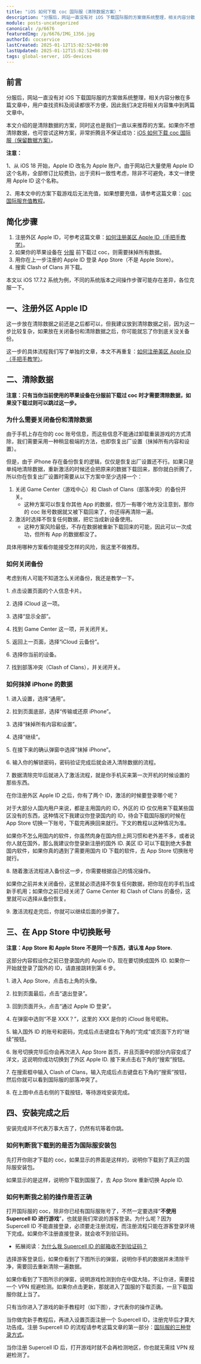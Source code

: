 ```yaml
---
title: "iOS 如何下载 coc 国际服（清除数据方案）"
description: "分服后，网站一直没有对 iOS 下载国际服的方案做系统整理，相关内容分散在多篇文章中，用户查找资料及阅读都很不方便，因此我们决定将相关内容集中到两篇文章中。本文介绍的是清除数据的方案，同时这也是我们一直以来推荐的方案。"
module: posts-uncategorized
canonical: /p/6676
featuredImg: /p/6676/IMG_1356.jpg
authorId: cocservice
lastCreated: 2025-01-12T15:02:52+08:00
lastUpdated: 2025-01-12T15:02:52+08:00
tags: global-server, iOS-devices
---
```


## 前言

分服后，网站一直没有对 iOS 下载国际服的方案做系统整理，相关内容分散在多篇文章中，用户查找资料及阅读都很不方便，因此我们决定将相关内容集中到两篇文章中。

本文介绍的是清除数据的方案，同时这也是我们一直以来推荐的方案。如果你不想清除数据，也可尝试这种方案，非常折腾且不保证成功：[iOS 如何下载 coc 国际服（保留数据方案）](/p/4604)。

**注意：**

1、从 iOS 18 开始，Apple ID 改名为 Apple 账户。由于网站已大量使用 Apple ID 这个名称，全部修订比较费劲，出于资料一致性考虑，除非不可避免，本文一律使用 Apple ID 这个名称。

2、用本文中的方案下载游戏后无法充值，如果想要充值，请参考这篇文章：[coc 国际服充值教程](/p/6725)。

## 简化步骤

1. 注册外区 Apple ID，可参考这篇文章：[如何注册美区 Apple ID（手把手教学）](/p/6813)。
2. 如果你的苹果设备在 [分服](/p/2754) 前下载过 coc，则需要抹掉所有数据。
3. 用你在上一步注册的 Apple ID 登录 App Store（不是 Apple Store）。
4. 搜索 Clash of Clans 并下载。

本文以 iOS 17.7.2 系统为例，不同的系统版本之间操作步骤可能存在差异，各位克服一下。

## 一、注册外区 Apple ID

这一步放在清除数据之前还是之后都可以，但我建议放到清除数据之前，因为这一步比较复杂，如果放在关闭备份和清除数据之后，你可能就忘了你到底关没关备份。

这一步的具体流程我们写了单独的文章，本文不再重复：[如何注册美区 Apple ID（手把手教学）](/p/6813)。

## 二、清除数据

**注意：只有当你当前使用的苹果设备在分服前下载过 coc 时才需要清除数据，如果没下载过则可以跳过这一步。**

### 为什么需要关闭备份和清除数据

由于手机上存在你的 coc 账号信息，而这些信息不能通过卸载重装游戏的方式清除，我们需要采用一种稍显极端的方法，也即恢复出厂设置（抹掉所有内容和设置）。

但是，由于 iPhone 存在备份恢复的逻辑，仅仅是恢复出厂设置还不行。如果只是单纯地清除数据，重新激活的时候还会把原来的数据下载回来，那你就白折腾了，所以你在恢复出厂设置时需要从以下方案中至少选择一个：

1. 关闭 Game Center（游戏中心）和 Clash of Clans（部落冲突）的备份开关。
    - 这种方案可以恢复你其他 App 的数据，但万一有哪个地方没注意到，那你的 coc 账号数据就又被下载回来了，你还得再清除一遍。
2. 激活时选择不恢复任何数据，把它当成新设备使用。
    - 这种方案风险最低，不存在数据被重新下载回来的可能，因此可以一次成功，但所有 App 的数据都没了。

具体用哪种方案看你能接受怎样的风险，我这里不做推荐。

### 如何关闭备份

考虑到有人可能不知道怎么关闭备份，我还是教学一下。

1\. 点击设置页面的个人信息卡片。

<Pic src="/p/6676/IMG_1334.png" width="1170" height="2532" alt="iPhone 的设置页面" maxWidth="390px" />

2\. 选择 iCloud 这一项。

<Pic src="/p/6676/IMG_1335.png" width="1170" height="2532" alt="iPhone 设置中的账号信息页面" maxWidth="390px" />

3\. 选择“显示全部”。

<Pic src="/p/6676/IMG_1336.png" width="1170" height="2532" alt="iCloud 备份页面" maxWidth="390px" />

4\. 找到 Game Center 这一项，并关闭开关。

<Pic src="/p/6676/IMG_1337.png" width="1170" height="2532" alt="每个 App 的 iCloud 备份设置" maxWidth="390px" />

5\. 返回上一页面，选择“iCloud 云备份”。

<Pic src="/p/6676/IMG_1338.png" width="1170" height="2532" alt="iCloud 备份页面" maxWidth="390px" />

6\. 选择你当前的设备。

<Pic src="/p/6676/IMG_1339.png" width="1170" height="2532" alt="该 Apple ID 登录的设备" maxWidth="390px" />

7\. 找到部落冲突（Clash of Clans），并关闭开关。

<Pic src="/p/6676/IMG_1340.png" width="1170" height="2532" alt="当前设备安装的 App 以及备份设置" maxWidth="390px" />

### 如何抹掉 iPhone 的数据

1\. 进入设置，选择“通用”。

<Pic src="/p/6676/IMG_1329.png" width="1170" height="2532" alt="iPhone 的设置页面" maxWidth="390px" />

2\. 拉到页面底部，选择“传输或还原 iPhone”。

<Pic src="/p/6676/IMG_1330.png" width="1170" height="2532" alt="iPhone 的通用设置页面" maxWidth="390px" />

3\. 选择“抹掉所有内容和设置”。

<Pic src="/p/6676/IMG_1331.png" width="1170" height="2532" alt="iPhone 的还原页面" maxWidth="390px" />

4\. 选择“继续”。

<Pic src="/p/6676/IMG_1332.png" width="1170" height="2532" alt="抹掉 iPhone 的页面" maxWidth="390px" />

5\. 在接下来的确认弹窗中选择“抹掉 iPhone”。

<Pic src="/p/6676/IMG_1333.png" width="1170" height="2532" alt="抹掉 iPhone 的确认弹窗" maxWidth="390px" />

6\. 输入你的解锁密码，密码验证完成后就会进入清除数据的流程。

7\. 数据清除完毕后就进入了激活流程，就是你手机买来第一次开机的时候设置的那些东西。

在你注册外区 Apple ID 之后，你有了两个 ID，激活的时候要登录哪个呢？

对于大部分人国内用户来说，都是主用国内的 ID，外区的 ID 仅仅用来下载某些国区没有的东西，这种情况下我建议你登录国内的 ID，待会下载国际服的时候在 App Store 切换一下账号，下载完再换回来就行。下文的教程以这种情况为准。

如果你不怎么用国内的软件，你虽然肉身在国内但上网习惯和老外差不多，或者说你人就在国外，那么我建议你登录新注册的国外 ID. 美区 ID 可以下载到绝大多数国内软件，如果你真的遇到了需要用国内 ID 下载的软件，去 App Store 切换账号就行。

8\. 随着激活流程进入备份这一步，你需要根据自己的情况操作。

如果你之前并未关闭备份，这里就必须选择不恢复任何数据，把你现在的手机当成新手机用；如果你之前已经关闭了 Game Center 和 Clash of Clans 的备份，这里就可以选择从备份恢复。

9\. 激活流程走完后，你就可以继续后面的步骤了。

## 三、在 App Store 中切换账号

**注意：App Store 和 Apple Store 不是同一个东西，请认准 App Store.**

这部分内容假设你之前已登录国内的 Apple ID，现在要切换成国外 ID. 如果你一开始就登录了国外的 ID，请直接跳转到第 6 步。

1\. 进入 App Store，点击右上角的头像。

<Pic src="/p/6676/IMG_1342.jpg" width="1170" height="2532" alt="App Store 首页" maxWidth="390px" />

2\. 拉到页面最后，点击“退出登录”。

<Pic src="/p/6676/IMG_1344.png" width="1170" height="2532" alt="App Store 应用更新列表" maxWidth="390px" />

3\. 回到页面开头，点击“通过 Apple ID 登录”。

<Pic src="/p/6676/IMG_1345.png" width="1170" height="2532" alt="App Store 应用更新列表" maxWidth="390px" />

4\. 在弹窗中选则“不是 XXX？”，这里的 XXX 是你的 iCloud 账号昵称。

<Pic src="/p/6676/IMG_1346.png" width="1170" height="2532" alt="在 App Store 中切换账号的确认弹窗" maxWidth="390px" />

5\. 输入国外 ID 的账号和密码，完成后点击键盘右下角的“完成”或页面下方的“继续”按钮。

<Pic src="/p/6676/IMG_1347.png" width="1170" height="2532" alt="输入新 Apple ID 的账号密码" maxWidth="390px" />

6\. 账号切换完毕后你会再次进入 App Store 首页，并且页面中的部分内容变成了洋文，这说明你成功切换到了外区 Apple ID. 接下来点击右下角的“搜索”按钮。

<Pic src="/p/6676/IMG_1348.jpg" width="1170" height="2532" alt="App Store 首页" maxWidth="390px" />

7\. 在搜索框中输入 Clash of Clans，输入完成后点击键盘右下角的“搜索”按钮，然后你就可以看到国际服的部落冲突了。

<Pic src="/p/6676/IMG_1349.jpg" width="1170" height="2532" alt="Clash of Clans 搜索结果" maxWidth="390px" />

8\. 在上图中点击右侧的下载按钮，等待游戏安装完成。

## 四、安装完成之后

安装完成并不代表万事大吉了，仍然有坑等着你跳。

### 如何判断我下载到的是否为国际服安装包

先打开你刚才下载的 coc，如果显示的界面是这样的，说明你下载到了真正的国际服安装包。

<Pic src="/p/6676/IMG_1351.jpg" width="2532" height="1170" caption="国际服 COC 界面" />

如果显示的是这样，说明你下载到国服了，去 App Store 重新切换 Apple ID.

<Pic src="/p/6676/IMG_1352.jpg" width="2532" height="1170" caption="国服 COC 界面 (1)" />
<Pic src="/p/6676/IMG_1353.jpg" width="2532" height="1170" caption="国服 COC 界面 (2)" />

### 如何判断我之前的操作是否正确

打开国际服的 coc，除非你已经有国际服账号了，不然一定要选择“**不使用 Supercell ID 进行游戏**”，也就是我们常说的游客登录。为什么呢？因为 Supercell ID 不能直接登录，必须要走注册流程，而注册流程只能在游客登录环境下完成。如果你不注册直接登录，就会收不到验证码。

- 拓展阅读：[为什么我 Supercell ID 的邮箱收不到验证码？](/p/6749)

选择游客登录后，如果你看到了下图所示的弹窗，说明你手机的数据并未清除干净，需要回去重新清除一遍数据。

<Pic src="/p/6676/IMG_1354.jpg" width="2532" height="1170" alt="经典弹窗：此区域不支持您当前的登录方式" caption="需要重新清除数据" />

如果你看到了下图所示的弹窗，说明游戏检测到你在中国大陆，不让你进，需要挂一个 VPN 规避检测。如果你点击更新，那就进入了国服的下载页面，一旦下载国服你就上当了。

<Pic src="/p/6676/IMG_1355.jpg" width="2532" height="1170" alt="经典弹窗：可以更新了！" caption="需要挂 VPN 关闭检测" />

只有当你进入了游戏的新手教程时（如下图），才代表你的操作正确。

<Pic src="/p/6676/8672226D3700C7DB71F29D06E229FE77.jpg" width="2732" height="2048" alt="coc 新手教程页面" caption="当你看到村姑说明来对地方了" />

当你做完新手教程后，再进入设置页面注册一个 Supercell ID，注册完毕后才算大功告成。注册 Supercell ID 的流程请参考这篇文章的第一部分：[国际服的三种登录方式](/p/3114)。

当你注册 Supercell ID 后，打开游戏时就不会再检测地区，你也就无需挂 VPN 规避检测了。